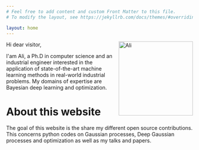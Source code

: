 ```yaml
---
# Feel free to add content and custom Front Matter to this file.
# To modify the layout, see https://jekyllrb.com/docs/themes/#overriding-theme-defaults

layout: home
---
```


<img src="https://hebbalali.github.io/Hebbalali/assets/cv_picture.jpg" alt="Ali" style="float:right;width:200px;">
Hi dear visitor,

I'am Ali, a Ph.D in computer science and an industrial engineer interested in the application of state-of-the-art machine learning methods in real-world industrial problems. My domains of expertise are Bayesian deep learning and optimization. 

# About this website

The goal of this website is the share my different open source contributions. This concerns python codes on Gaussian processes, Deep Gaussian processes and optimization as well as my talks and papers.



